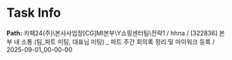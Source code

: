 # Task Info

**Path:** 카페24(주)\본사사업장\[CG]MI본부\Y쇼핑센터팀\전략1 / hhna / [322836] 본부 내 소통 (팀_파트 미팅, 대표님 미팅) _ 파트 주간 회의록 정리 및 마이워크 등록 / 2025-09-01_00-00-00

